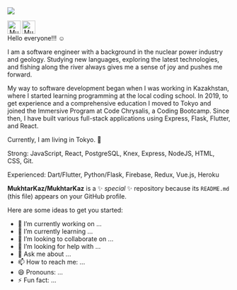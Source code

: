<img src="https://cdn.pixabay.com/photo/2016/11/02/08/56/binary-1790842_1280.jpg" >

<p align='center'>
<a href="https://www.linkedin.com/in/mukhtarotarbayev/">
  <img align="left" alt="Mukhtar's Linkedin" width="30px" src="https://cdn.jsdelivr.net/npm/simple-icons@v3/icons/linkedin.svg" />
</a>&nbsp;&nbsp;
<a href="https://www.facebook.com/mukha.aisultan/">
  <img align="left" alt="Mukhtar's Facebook" width="30px" src="https://cdn.jsdelivr.net/npm/simple-icons@v3/icons/facebook.svg" />
</a>
<p>

Hello everyone!!! :relaxed:

I am a software engineer with a background in the nuclear power industry and geology. Studying new languages, exploring the latest technologies, and fishing along the river always gives me a sense of joy and pushes me forward.

My way to software development began when I was working in Kazakhstan, where I started learning programming at the local coding school. In 2019, to get experience and a comprehensive education I moved to Tokyo and joined the Immersive Program at Code Chrysalis, a Coding Bootcamp. Since then, I have built various full-stack applications using Express, Flask, Flutter, and React.

Currently, I am living in Tokyo. :sushi:

Strong: JavaScript, React, PostgreSQL, Knex, Express, NodeJS, HTML, CSS, Git.

Experienced: Dart/Flutter, Python/Flask, Firebase, Redux, Vue.js, Heroku

**MukhtarKaz/MukhtarKaz** is a ✨ _special_ ✨ repository because its `README.md` (this file) appears on your GitHub profile.

Here are some ideas to get you started:

- 🔭 I’m currently working on ...
- 🌱 I’m currently learning ...
- 👯 I’m looking to collaborate on ...
- 🤔 I’m looking for help with ...
- 💬 Ask me about ...
- 📫 How to reach me: ...
- 😄 Pronouns: ...
- ⚡ Fun fact: ...

